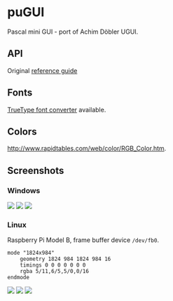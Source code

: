# puGUI

Pascal mini GUI - port of Achim Döbler UGUI.

## API

Original [reference guide](https://embeddedlightning.com/download/reference-guide/?wpdmdl=205)

## Fonts

[TrueType font converter](https://github.com/JulStrat/ttf2ugui) available.

## Colors

http://www.rapidtables.com/web/color/RGB_Color.htm.

## Screenshots

### Windows

<img src="https://github.com/JulStrat/puGUI/blob/devop/Windows/s1.JPG">

<img src="https://github.com/JulStrat/puGUI/blob/devop/Windows/s2.JPG">

<img src="https://github.com/JulStrat/puGUI/blob/devop/Windows/s3.JPG">

### Linux 

Raspberry Pi Model B, frame buffer device `/dev/fb0`.
```
mode "1824x984"
    geometry 1824 984 1824 984 16
    timings 0 0 0 0 0 0 0
    rgba 5/11,6/5,5/0,0/16
endmode
```
<img src="https://github.com/JulStrat/puGUI/blob/devop/Linux/s1.png">

<img src="https://github.com/JulStrat/puGUI/blob/devop/Linux/s2.png">

<img src="https://github.com/JulStrat/puGUI/blob/devop/Linux/s3.png">
